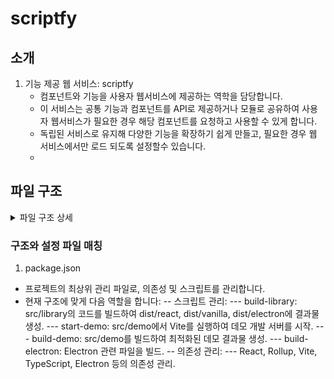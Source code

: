 # scriptfy


## 소개

1. 기능 제공 웹 서비스: scriptfy
    - 컴포넌트와 기능을 사용자 웹서비스에 제공하는 역학을 담당합니다.
    - 이 서비스는 공통 기능과 컴포넌트를  API로 제공하거나 모듈로 공유하여 사용자 웹서비스가 필요한 경우 해당 컴포넌트를 요청하고 사용할 수 있게 합니다.
    - 독립된 서비스로 유지해 다양한 기능을 확장하기 쉽게 만들고, 필요한 경우 웹 서비스에서만 로드 되도록 설정할수 있습니다.
    - 
## 파일 구조 

<details>
  <summary>파일 구조 상세</summary>


```javascript

/my-ui-library
│
├── /dist                         # 배포용 빌드 결과물
│   ├── react/
│   │   ├── my-ui-library.react.esm.js
│   │   ├── my-ui-library.react.cjs.js
│   │   └── my-ui-library.react.d.ts
│   │
│   ├── vanilla/
│   │   ├── my-ui-library.vanilla.umd.js
│   │   ├── my-ui-library.vanilla.esm.js
│   │   └── my-ui-library.vanilla.min.js
│   │
│   ├── electron/                 # Electron 전용 빌드 결과물
│   │   ├── my-ui-library.electron.cjs.js
│   │   └── preload.js
│   │
│   ├── styles/
│   │   └── my-ui-library.css
│   │
│   └── index.js
│
├── /src                          # 라이브러리와 데모 웹페이지 소스
│   ├── /library                  # 라이브러리 소스 코드
│   │   ├── /components
│   │   │   ├── /react            # React 컴포넌트
│   │   │   │   ├── Button.tsx
│   │   │   │   ├── Input.tsx
│   │   │   │   ├── Button.module.scss
│   │   │   │   └── index.ts
│   │   │   │
│   │   │   ├── /vanilla          # Vanilla JS 컴포넌트
│   │   │   │   ├── Button.js
│   │   │   │   ├── Input.js
│   │   │   │   ├── Button.scss
│   │   │   │   └── index.js
│   │   │   │
│   │   │   ├── /electron         # Electron 전용 컴포넌트
│   │   │   │   ├── FileManager.tsx
│   │   │   │   ├── IPCButton.tsx
│   │   │   │   └── index.ts      # Electron 컴포넌트 모음
│   │   │   │
│   │   │   └── index.ts          # React, Vanilla, Electron 공통 모음
│   │   │
│   │   ├── /styles
│   │   │   ├── global.scss       # 공통 스타일
│   │   │   ├── theme.scss        # 테마 스타일
│   │   │   └── mixins.scss       # SCSS 믹스인
│   │   │
│   │   └── index.ts              # 라이브러리 진입점
│   │
│   ├── /demo                     # 데모 웹페이지 코드
│   │   ├── /components
│   │   │   ├── Header.tsx
│   │   │   ├── Footer.tsx
│   │   │   └── DemoSection.tsx
│   │   │
│   │   ├── /pages
│   │   │   ├── Home.tsx          # 메인 페이지
│   │   │   ├── Docs.tsx          # 설명 페이지
│   │   │   └── Examples.tsx      # 데모 페이지
│   │   │
│   │   ├── App.tsx               # 웹페이지 진입점
│   │   └── index.tsx             # ReactDOM 렌더링
│   │
│   └── index.ts                  # 개발 및 빌드 시 라이브러리/데모 선택 진입점
│
├── /electron                     # Electron 관련 코드
│   ├── main.js                   # Electron 메인 프로세스 코드
│   ├── preload.js                # Preload 스크립트
│   ├── ipc-handlers.js           # IPC 핸들러 모음
│   └── config.js                 # Electron 설정
│
├── /scripts                      # 빌드 및 배포 스크립트
│   ├── build-library.js
│   ├── build-demo.js
│   ├── build-electron.js         # Electron 빌드 스크립트
│   └── start-demo.js
│
├── package.json
├── rollup.config.js              # 라이브러리 빌드 설정
├── vite.config.ts                # 데모 웹페이지 빌드 설정 (Vite)
├── tsconfig.json
├── README.md                     # GitHub 문서
└── .gitignore


```
</details>



### 구조와 설정 파일 매칭

1. package.json
- 프로젝트의 최상위 관리 파일로, 의존성 및 스크립트를 관리합니다.
- 현재 구조에 맞게 다음 역할을 합니다:
-- 스크립트 관리:
--- build-library: src/library의 코드를 빌드하여 dist/react, dist/vanilla, dist/electron에 결과물 생성.
--- start-demo: src/demo에서 Vite를 실행하여 데모 개발 서버를 시작.
--- build-demo: src/demo를 빌드하여 최적화된 데모 결과물 생성.
--- build-electron: Electron 관련 파일을 빌드.
-- 의존성 관리:
--- React, Rollup, Vite, TypeScript, Electron 등의 의존성 관리.


